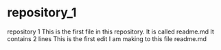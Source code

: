 # repository_1
repository  1
This is the first file in this repository. It is called readme.md
It contains 2 lines
This is the first edit I am making to this file readme.md
